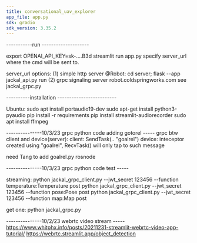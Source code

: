```yaml
---
title: conversational_uav_explorer
app_file: app.py
sdk: gradio
sdk_version: 3.35.2
---
```



-----------run --------------------

export OPENAI_API_KEY=sk-....B3d 
streamlit run app.py
	specify server_url where the cmd will be sent to.

server_url options:
	(1) simple http server @Robot:
		cd server; flask --app jackal_api.py run 
	(2) grpc signaling server robot.coldspringworks.com 
		see jackal_grpc.py

----------installation -------------------------

Ubuntu:
sudo apt install portaudio19-dev
sudo apt-get install python3-pyaudio
pip install -r requirements
	pip install streamlit-audiorecorder
sudo apt install ffmpeg

---------------10/3/23 grpc python code adding gotorel  -----
grpc btw client and device(server):
  client: SendTask(.. "goalrel")
  device: inteceptor created using "goalrel", RecvTask() will only tap to such message

need Tang to add goalrel.py rosnode

---------------10/3/23 grpc python code test  -----

streaming:
python jackal_grpc_client.py  --jwt_secret 123456 --function temperature:Temperature post
python jackal_grpc_client.py  --jwt_secret 123456 --function pose:Pose post
python jackal_grpc_client.py  --jwt_secret 123456 --function map:Map post

get one:
python jackal_grpc.py

---------------10/2/23 webrtc video stream -----
https://www.whitphx.info/posts/20211231-streamlit-webrtc-video-app-tutorial/
https://webrtc.streamlit.app/object_detection

